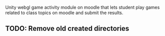 Unity webgl game activity module on moodle that lets student play games related to class topics on moodle and submit the results.


## TODO: Remove old created directories 